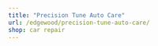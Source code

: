 ```yaml
---
title: "Precision Tune Auto Care"
url: /edgewood/precision-tune-auto-care/
shop: car repair
---
```


